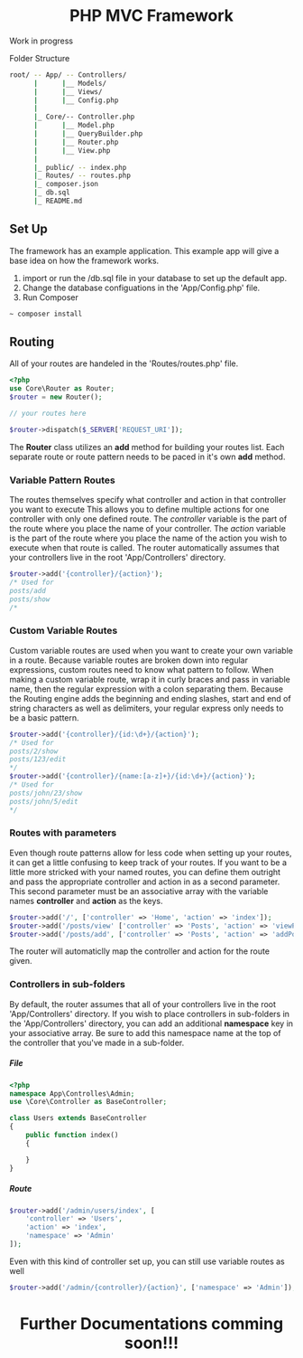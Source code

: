 <h1 align="center">PHP MVC Framework</h1>
Work in progress

Folder Structure
```bash
root/ -- App/ -- Controllers/
      |      |__ Models/
      |      |__ Views/
      |      |__ Config.php
      |
      |_ Core/-- Controller.php
      |      |__ Model.php
      |      |__ QueryBuilder.php
      |      |__ Router.php
      |      |__ View.php
      |
      |_ public/ -- index.php
      |_ Routes/ -- routes.php
      |_ composer.json
      |_ db.sql
      |_ README.md
```

## Set Up
The framework has an example application. This example app will give a base idea on how the framework works.

1. import or run the /db.sql file in your database to set up the default app.
2. Change the database configuations in the 'App/Config.php' file.
3. Run Composer 
```bash
~ composer install
```

## Routing
All of your routes are handeled in the 'Routes/routes.php' file.

```php
<?php 
use Core\Router as Router;
$router = new Router();

// your routes here

$router->dispatch($_SERVER['REQUEST_URI']);
```

The __Router__ class utilizes an __add__ method for building your routes list. Each separate route or 
route pattern needs to be paced in it's own __add__ method. 

### Variable Pattern Routes
The routes themselves specify what controller and action in that controller you want to execute
This allows you to define multiple actions for one controller with only one defined route. The _controller_ 
variable is the part of the route where you place the name of your controller. The _action_ 
variable is the part of the route where you place the name of the action you wish to execute when
that route is called. The router automatically assumes that your controllers live in the root 'App/Controllers' directory.

```php
$router->add('{controller}/{action}');
/* Used for
posts/add
posts/show
/*
```

### Custom Variable Routes
Custom variable routes are used when you want to create your own variable in a route. Because variable routes
are broken down into regular expressions, custom routes need to know what pattern to follow. When making a custom
variable route, wrap it in curly braces and pass in variable name, then the regular expression with a colon separating them.
Because the Routing engine adds the beginning and ending slashes, start and end of string characters as well as delimiters, your 
regular express only needs to be a basic pattern.
```php
$router->add('{controller}/{id:\d+}/{action}');
/* Used for
posts/2/show
posts/123/edit
*/
$router->add('{controller}/{name:[a-z]+}/{id:\d+}/{action}');
/* Used for
posts/john/23/show
posts/john/5/edit
*/
```


### Routes with parameters
Even though route patterns allow for less code when setting up your routes, it can get 
a little confusing to keep track of your routes. If you want to be a little more stricked with
your named routes, you can define them outright and pass the appropriate controller and action
in as a second parameter. This second parameter must be an associative array with the variable names
__controller__ and __action__ as the keys.
```php
$router->add('/', ['controller' => 'Home', 'action' => 'index']);
$router->add('/posts/view' ['controller' => 'Posts', 'action' => 'viewPosts']);
$router->add('/posts/add', ['controller' => 'Posts', 'action' => 'addPost']);
```
The router will automaticlly map the controller and action for the route given.


### Controllers in sub-folders
By default, the router assumes that all of your controllers live in the root 'App/Controllers' directory.
If you wish to place controllers in sub-folders in the 'App/Controllers' directory, you can add an additional
__namespace__ key in your associative array. Be sure to add this namespace name at the top of the controller that
you've made in a sub-folder.

##### File
```php
<?php
namespace App\Controlles\Admin;
use \Core\Controller as BaseController;

class Users extends BaseController
{
    public function index()
    {

    }
}
```
##### Route
```php
$router->add('/admin/users/index', [
    'controller' => 'Users', 
    'action' => 'index', 
    'namespace' => 'Admin'
]);
```

Even with this kind of controller set up, you can still use variable routes as well

```php
$router->add('/admin/{controller}/{action}', ['namespace' => 'Admin']);
```

<h1 align="center">Further Documentations comming soon!!!</h1>